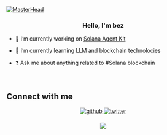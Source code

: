 [![MasterHead](https://pbs.twimg.com/profile_banners/1334254248092110856/1708729984/1500x500)](https://github.com/ml350)
 

### <div align="center">Hello, I'm bez </div>  
  

- 🔭 I’m currently working on [Solana Agent Kit](https://github.com/sendaifun/solana-agent-kit)  
  

- 🌱 I’m currently learning LLM and blockchain technolocies  
  

- ❓ Ask me about anything related to #Solana blockchain   
  

<br/>  

  
## Connect with me  
<div align="center">
<a href="https://github.com/ml350" target="_blank">
<img src=https://img.shields.io/badge/github-%2324292e.svg?&style=for-the-badge&logo=github&logoColor=white alt=github style="margin-bottom: 5px;" />
</a>
<a href="https://twitter.com/bezmir369" target="_blank">
<img src=https://img.shields.io/badge/twitter-%2300acee.svg?&style=for-the-badge&logo=twitter&logoColor=white alt=twitter style="margin-bottom: 5px;" />
</a> 
</div>  
   

<br/>  
 

<div align="center">
<img src="https://komarev.com/ghpvc/?username=ml350&&style=flat-square" align="center" />
</div>  
   
